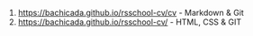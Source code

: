 1) https://bachicada.github.io/rsschool-cv/cv - Markdown & Git
2) https://bachicada.github.io/rsschool-cv/ - HTML, CSS & GIT

